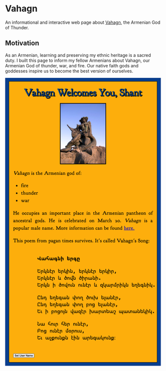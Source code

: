 # Vahagn

An informational and interactive web page about [Vahagn](https://en.wikipedia.org/wiki/Vahagn), the Armenian God of Thunder.

## Motivation

As an Armenian, learning and preserving my ethnic heritage is a sacred duty. I built this page to inform my fellow Armenians about Vahagn, our Armenian God of thunder, war, and fire. Our native faith gods and goddesses inspire us to become the best version of ourselves.

![demo.png](demo.png)
